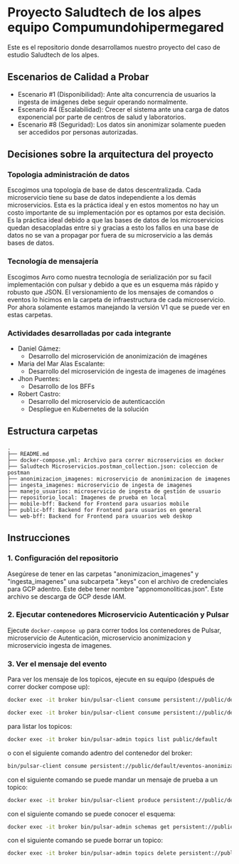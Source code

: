 # Proyecto Saludtech de los alpes equipo Compumundohipermegared

Este es el repositorio donde desarrollamos nuestro proyecto del caso de estudio Saludtech de los alpes.

## Escenarios de Calidad a Probar

* Escenario #1 (Disponibilidad): Ante alta concurrencia de usuarios la ingesta de imágenes debe seguir operando normalmente.
* Escenario #4 (Escalabilidad): Crecer el sistema ante una carga de datos exponencial por parte de centros de salud y laboratorios.
* Escenario #8 (Seguridad): Los datos sin anonimizar solamente pueden ser accedidos por personas autorizadas.

## Decisiones sobre la arquitectura del proyecto

### Topologia administración de datos

Escogimos una topología de base de datos descentralizada. Cada microservicio tiene su base de datos independiente a los demás microservicios. Esta es la práctica ideal y en estos momentos no hay un costo importante de su implementación por es optamos por esta decisión. Es la práctica ideal debido a que las bases de datos de los microservicios quedan desacopladas entre si y gracias a esto los fallos en una base de datos no se van a propagar por fuera de su microservicio a las demás bases de datos.

### Tecnología de mensajería

Escogimos Avro como nuestra tecnología de serialización por su facil implementación con pulsar y debido a que es un esquema más rápido y robusto que JSON. El versionamiento de los mensajes de comandos o eventos lo hicimos en la carpeta de infraestructura de cada microservicio. Por ahora solamente estamos manejando la versión V1 que se puede ver en estas carpetas. 

### Actividades desarrolladas por cada integrante

* Daniel Gámez:
    * Desarrollo del microservición de anonimización de imagénes
* Maria del Mar Alas Escalante:
    * Desarrollo del microservición de ingesta de imagenes de imagénes
* Jhon Puentes:
    * Desarrollo de los BFFs
* Robert Castro:
    * Desarrollo del microservicio de autenticacción
    * Despliegue en Kubernetes de la solución

## Estructura carpetas

```
.
├── README.md
├── docker-compose.yml: Archivo para correr microservicios en docker
├── Saludtech Microservicios.postman_collection.json: coleccion de postman
├── anonimizacion_imagenes: microservicio de anonimizacion de imagenes
├── ingesta_imagenes: microservicio de ingesta de imagenes
├── manejo_usuarios: microservicio de ingesta de gestión de usuario
├── repositorio_local: Imagenes de prueba en local
├── mobile-bff: Backend for Frontend para usuarios mobile
├── public-bff: Backend for Frontend para usuarios en general
└── web-bff: Backend for Frontend para usuarios web deskop
```
## Instrucciones

### 1. Configuración del repositorio

Asegúrese de tener en las carpetas "anonimizacion_imagenes" y "ingesta_imagenes" una subcarpeta ".keys" con el archivo de credenciales para GCP adentro. Este debe tener nombre "appnomonoliticas.json". Este archivo se descarga de GCP desde IAM.

### 2. Ejecutar contenedores Microservicio Autenticación y Pulsar

Ejecute `docker-compose up` para correr todos los contenedores de Pulsar, microservicio de Autenticación, microservicio anonimizacion y microservicio ingesta de imagenes.

### 3. Ver el mensaje del evento

Para ver los mensaje de los topicos, ejecute en su equipo (después de correr docker compose up):

```bash
docker exec -it broker bin/pulsar-client consume persistent://public/default/eventos-anonimizador -s my-subscription -n 0
```

```bash
docker exec -it broker bin/pulsar-client consume persistent://public/default/comando_anonimizacion_imagenes -s my-subscription -n 0
```

para listar los topicos:
```bash
docker exec -it broker bin/pulsar-admin topics list public/default
```


o con el siguiente comando adentro del contenedor del broker:

```bash
bin/pulsar-client consume persistent://public/default/eventos-anonimizador -s my-subscription -n 0
```

con el siguiente comando se puede mandar un mensaje de prueba a un topico:
```bash
docker exec -it broker bin/pulsar-client produce persistent://public/default/comando_anonimizacion_imagenes_rollback -m "{hacer rollback}
```

con el siguiente comando se puede conocer el esquema:
```bash
docker exec -it broker bin/pulsar-admin schemas get persistent://public/default/eventos-anonimizador
```

con el siguiente comando se puede borrar un topico:
```bash
docker exec -it broker bin/pulsar-admin topics delete persistent://public/default/eventos-anonimizador
```

